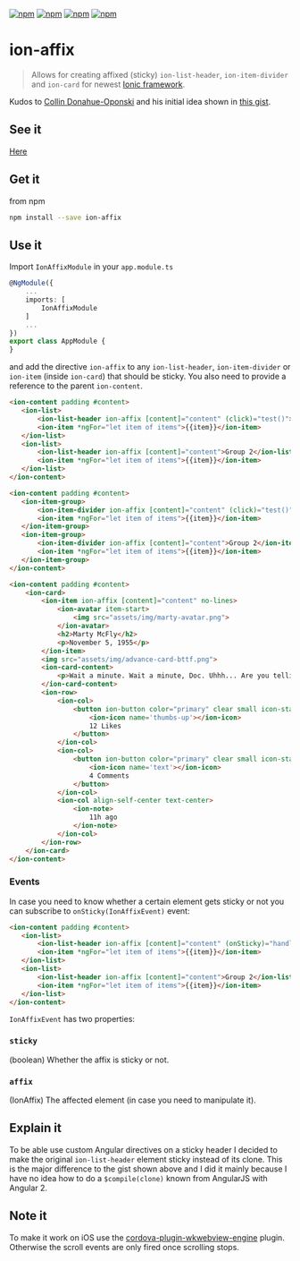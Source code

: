 [![npm](https://img.shields.io/npm/l/ion-affix.svg)](https://www.npmjs.com/package/ion-affix/)
[![npm](https://img.shields.io/npm/v/ion-affix.svg)](https://www.npmjs.com/package/ion-affix/)
[![npm](https://img.shields.io/npm/dt/ion-affix.svg)](https://www.npmjs.com/package/ion-affix)
[![npm](https://img.shields.io/npm/dm/ion-affix.svg)](https://www.npmjs.com/package/ion-affix)

# ion-affix

> Allows for creating affixed (sticky) `ion-list-header`, `ion-item-divider` and `ion-card` for newest [Ionic framework][1].

Kudos to [Collin Donahue-Oponski][2] and his initial idea shown in [this gist][3].

[1]: https://ionicframework.com/
[2]: https://github.com/colllin
[3]: https://gist.github.com/colllin/1a0c3a91cc641d8e578f

## See it

[Here][4]

[4]: https://jonaszuberbuehler.github.io/ion-affix/demo/www/demo.html

## Get it

from npm

```bash
npm install --save ion-affix
```
## Use it

Import `IonAffixModule` in your `app.module.ts`

```typescript
@NgModule({
    ...
    imports: [
        IonAffixModule
    ]
    ...
})
export class AppModule {
}
```

and add the directive `ion-affix` to any `ion-list-header`, `ion-item-divider` or `ion-item` (inside `ion-card`) that should be sticky. You also need to provide a reference to the parent `ion-content`.

 ```html
<ion-content padding #content>
    <ion-list>
        <ion-list-header ion-affix [content]="content" (click)="test()">Group 1</ion-list-header>
        <ion-item *ngFor="let item of items">{{item}}</ion-item>
    </ion-list>
    <ion-list>
        <ion-list-header ion-affix [content]="content">Group 2</ion-list-header>
        <ion-item *ngFor="let item of items">{{item}}</ion-item>
    </ion-list>
</ion-content>
 ```
 
 ```html
<ion-content padding #content>
    <ion-item-group>
        <ion-item-divider ion-affix [content]="content" (click)="test()">Group 1 (click me!)</ion-item-divider>
        <ion-item *ngFor="let item of items">{{item}}</ion-item>
    </ion-item-group>
    <ion-item-group>
        <ion-item-divider ion-affix [content]="content">Group 2</ion-item-divider>
        <ion-item *ngFor="let item of items">{{item}}</ion-item>
    </ion-item-group>
</ion-content>
 ```
 
```html
<ion-content padding #content>
    <ion-card>
        <ion-item ion-affix [content]="content" no-lines>
            <ion-avatar item-start>
                <img src="assets/img/marty-avatar.png">
            </ion-avatar>
            <h2>Marty McFly</h2>
            <p>November 5, 1955</p>
        </ion-item>
        <img src="assets/img/advance-card-bttf.png">
        <ion-card-content>
            <p>Wait a minute. Wait a minute, Doc. Uhhh... Are you telling me that you built a time machine... out of a DeLorean?! Whoa. This is heavy.</p>
        </ion-card-content>
        <ion-row>
            <ion-col>
                <button ion-button color="primary" clear small icon-start>
                    <ion-icon name='thumbs-up'></ion-icon>
                    12 Likes
                </button>
            </ion-col>
            <ion-col>
                <button ion-button color="primary" clear small icon-start>
                    <ion-icon name='text'></ion-icon>
                    4 Comments
                </button>
            </ion-col>
            <ion-col align-self-center text-center>
                <ion-note>
                    11h ago
                </ion-note>
            </ion-col>
        </ion-row>
    </ion-card>
</ion-content>
```

### Events

In case you need to know whether a certain element gets sticky or not you can subscribe to `onSticky(IonAffixEvent)` event:

 ```html
<ion-content padding #content>
    <ion-list>
        <ion-list-header ion-affix [content]="content" (onSticky)="handleOnSticky($event)">Group 1</ion-list-header>
        <ion-item *ngFor="let item of items">{{item}}</ion-item>
    </ion-list>
    <ion-list>
        <ion-list-header ion-affix [content]="content">Group 2</ion-list-header>
        <ion-item *ngFor="let item of items">{{item}}</ion-item>
    </ion-list>
</ion-content>
 ```
 
`IonAffixEvent` has two properties:

### `sticky`
(boolean) Whether the affix is sticky or not.

### `affix`
(IonAffix) The affected element (in case you need to manipulate it).

## Explain it

To be able use custom Angular directives on a sticky header I decided to make the original `ion-list-header` element sticky instead of its clone. This is the major difference to the gist shown above and I did it mainly because I have no idea how to do a `$compile(clone)` known from AngularJS with Angular 2. 

## Note it

To make it work on iOS use the [cordova-plugin-wkwebview-engine][5] plugin. Otherwise the scroll events are only fired once scrolling stops.

[5]: https://github.com/ionic-team/cordova-plugin-wkwebview-engine
